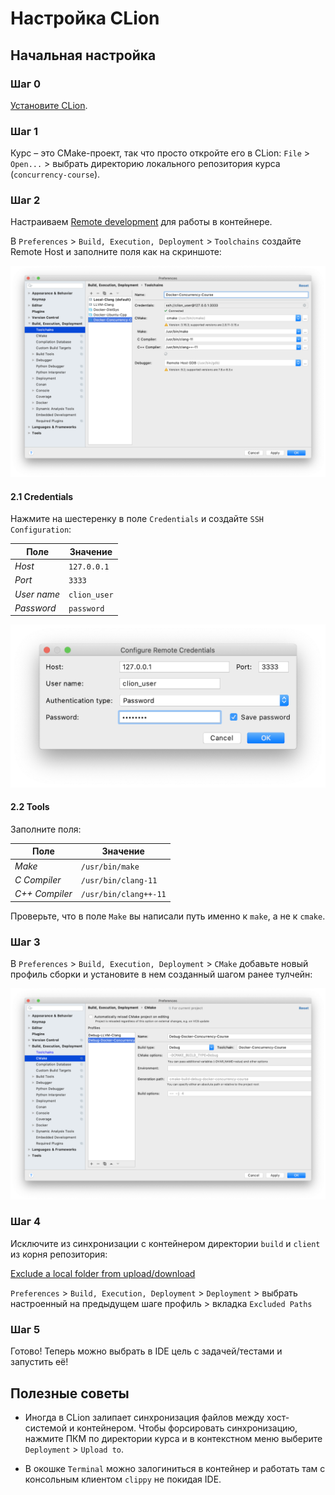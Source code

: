 # Настройка CLion

## Начальная настройка

### Шаг 0

[Установите CLion](https://www.jetbrains.com/ru-ru/clion/).

### Шаг 1

Курс – это CMake-проект, так что просто откройте его в CLion: `File` > `Open...` > выбрать директорию локального репозитория курса (`concurrency-course`).

### Шаг 2

Настраиваем [Remote development](https://www.jetbrains.com/help/clion/remote-projects-support.html) для работы в контейнере.

В `Preferences` > `Build, Execution, Deployment` > `Toolchains` создайте Remote Host и заполните поля как на скриншоте:

![Setup remote host](images/toolchain.png)

#### 2.1 Credentials

Нажмите на шестеренку в поле `Credentials` и создайте `SSH Configuration`: 

| Поле | Значение |
| - | - |
| _Host_ | `127.0.0.1` |
| _Port_ | `3333`
| _User name_ | `clion_user` |
| _Password_ | `password` |

![Setup remote host](images/credentials.png)

#### 2.2 Tools

Заполните поля:

| Поле | Значение |
| - | - |
| _Make_ | `/usr/bin/make` |
| _C Compiler_ | `/usr/bin/clang-11`
| _C++ Compiler_ | `/usr/bin/clang++-11` |

Проверьте, что в поле `Make` вы написали путь именно к `make`, а не к `cmake`.

### Шаг 3

В `Preferences` > `Build, Execution, Deployment` > `CMake` добавьте новый профиль сборки и установите в нем созданный шагом ранее тулчейн:

![Setup remote host](images/profile.png)

### Шаг 4

Исключите из синхронизации с контейнером директории `build` и `client` из корня репозитория:

[Exclude a local folder from upload/download](https://www.jetbrains.com/help/clion/excluding-files-and-folders-from-deployment.html#exclude_by_name)

`Preferences` > `Build, Execution, Deployment` > `Deployment` > выбрать настроенный на предыдущем шаге профиль > вкладка `Excluded Paths`

### Шаг 5

Готово! Теперь можно выбрать в IDE цель с задачей/тестами и запустить её!

## Полезные советы

- Иногда в CLion залипает синхронизация файлов между хост-системой и контейнером. Чтобы форсировать синхронизацию, нажмите ПКМ по директории курса и в контекстном меню выберите `Deployment` > `Upload to`.

- В окошке `Terminal` можно залогиниться в контейнер и работать там с консольным клиентом `clippy` не покидая IDE.
